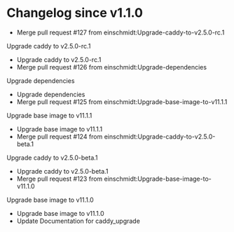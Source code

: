 # Changelog since v1.1.0
- Merge pull request #127 from einschmidt:Upgrade-caddy-to-v2.5.0-rc.1

Upgrade caddy to v2.5.0-rc.1 
- Upgrade caddy to v2.5.0-rc.1 
- Merge pull request #126 from einschmidt:Upgrade-dependencies

Upgrade dependencies 
- Upgrade dependencies 
- Merge pull request #125 from einschmidt:Upgrade-base-image-to-v11.1.1

Upgrade base image to v11.1.1 
- Upgrade base image to v11.1.1 
- Merge pull request #124 from einschmidt:Upgrade-caddy-to-v2.5.0-beta.1

Upgrade caddy to v2.5.0-beta.1 
- Upgrade caddy to v2.5.0-beta.1 
- Merge pull request #123 from einschmidt:Upgrade-base-image-to-v11.1.0

Upgrade base image to v11.1.0 
- Upgrade base image to v11.1.0 
- Update Documentation for caddy_upgrade 
